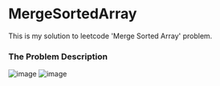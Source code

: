 # MergeSortedArray
This is my solution to leetcode 'Merge Sorted Array' problem.

### The Problem Description

![image](https://github.com/happyknighttk/MergeSortedArray/assets/111133716/72c0dc9d-af08-46ca-a6b8-09df7d327b46)
![image](https://github.com/happyknighttk/MergeSortedArray/assets/111133716/2895ebab-14ac-404a-92c1-61f0bf34c9f8)
